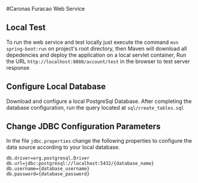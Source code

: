 #Caronas Furacao Web Service

## Local Test
To run the web service and test locally just execute the command `mvn spring-boot:run` on project's root directory, then Maven
will download all depedencies and deploy the application on a local servlet container,
Run the URL `http://localhost:8080/account/test` in the browser to test server response

## Configure Local Database
Download and configure a local PostgreSql Database.
After completing the database configuration, run the query located at `sql/create_tables.sql`

## Change JDBC Configuration Parameters
In the file `jdbc.properties` change the following properties to configure the data source according to your local database.
```
db.driver=org.postgresql.Driver
db.url=jdbc:postgresql://localhost:5432/{database_name}
db.username={database_username}
db.password={database_password}
```

